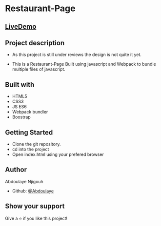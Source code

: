 # Restaurant-Page


## [LiveDemo](https://abdoulaye-thespy.github.io/Restaurant-Page/#)

## Project description

- As this project is still under reviews the design is not quite it yet.

- This is a Restaurant-Page Built using javascript and Webpack to bundle multiple files of javascript.

## Built with

- HTML5
- CSS3
- JS ES6
- Webpack bundler
- Boostrap

## Getting Started

- Clone the git repository.
- cd into the project
- Open index.html using your prefered browser

## Author

Abdoulaye Njigouh

- Github: [@Abdoulaye](https://github.com/Abdoulaye-Thespy)


## Show your support

Give a ⭐️ if you like this project!
